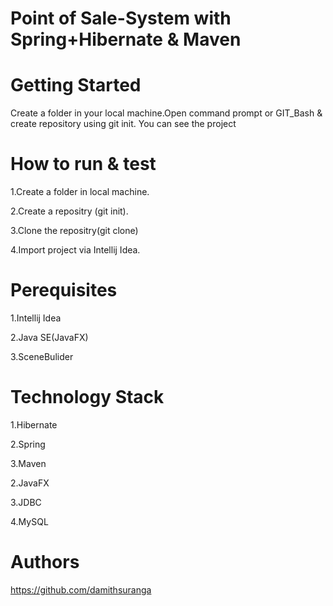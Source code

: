 Point of Sale-System with Spring+Hibernate & Maven
=====


Getting Started
====

Create a folder in your local machine.Open command prompt or GIT_Bash & create repository using git init.
You can see the project 

How to run & test 
========
 
1.Create a folder in local machine.

2.Create a repositry (git init).

3.Clone the repositry(git clone)


4.Import project via Intellij Idea.

Perequisites
=====

1.Intellij Idea

2.Java SE(JavaFX)

3.SceneBulider

Technology Stack
==============

1.Hibernate

2.Spring

3.Maven

2.JavaFX

3.JDBC

4.MySQL

Authors
=============

https://github.com/damithsuranga

